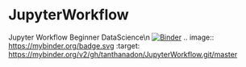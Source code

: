 # JupyterWorkflow
Jupyter Workflow Beginner DataScience\n
[![Binder](https://mybinder.org/badge.svg)](https://mybinder.org/v2/gh/tanthanadon/JupyterWorkflow.git/master)
.. image:: https://mybinder.org/badge.svg :target: https://mybinder.org/v2/gh/tanthanadon/JupyterWorkflow.git/master
